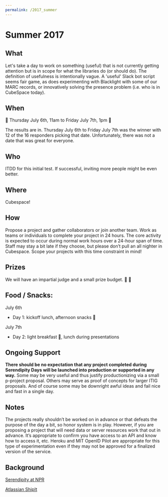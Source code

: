 ```yaml
---
permalink: /2017_summer
---
```


# Summer 2017

## What

Let's take a day to work on something (useful) that is not currently getting attention but is in scope for what the libraries do (or should do). The definition of usefulness is intentionally vague. A 'useful' Slack bot script seems fair game, as does experimenting with Blacklight with some of our MARC records, or innovatively solving the presence problem (i.e. who is in CubeSpace today).


## When

:rocket: Thursday July 6th, 11am to Friday July 7th, 1pm :rainbow:

The results are in. Thursday July 6th to Friday July 7th was the winner with
12 of the 16 responders picking that date. Unfortunately, there was not a date
that was great for everyone.


## Who

ITDD for this initial test. If successful, inviting more people might be even better.


## Where

Cubespace!


## How

Propose a project and gather collaborators or join another team. Work as teams or individuals to complete your project in 24 hours. The core activity is expected to occur during normal work hours over a 24-hour span of time. Staff may stay a bit late if they choose, but please don’t pull an all nighter in Cubespace. Scope your projects with this time constraint in mind!


## Prizes

We will have an impartial judge and a small prize budget.
:checkered_flag: :confetti_ball:


## Food / Snacks:
July 6th

- Day 1: kickoff lunch, afternoon snacks :cookie:

July 7th

- Day 2: light breakfast :doughnut:, lunch during presentations


## Ongoing Support

**There should be no expectation that any project completed during Serendipity Days will be launched into production or supported in any way.** Some may be very useful and thus justify productionizing via a small p-project proposal. Others may serve as proof of concepts for larger ITIG proposals. And of course some may be downright awful ideas and fail nice and fast in a single day.


## Notes

The projects really shouldn’t be worked on in advance or that defeats the purpose of the day a bit, so honor system is in play. However, if you are proposing a project that will need data or server resources work that out in advance. It’s appropriate to confirm you have access to an API and know how to access it, etc. Heroku and MIT OpenID Pilot are appropriate for this type of experimentation even if they may not be approved for a finalized version of the service.


## Background

[Serendipity at NPR](https://npr.codes/serendipity-at-npr-5fb185bb5864)

[Atlassian ShipIt](https://www.atlassian.com/company/about/shipit)
